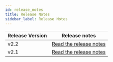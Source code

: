```yaml
---
id: release_notes
title: Release Notes
sidebar_label: Release Notes
---
```


| Release Version | Release notes                                   |
| --------------- | ----------------------------------------------- |
| v2.2            | [Read the release notes](release-notes/v2.2.md) |
| v2.1            | [Read the release notes](release-notes/v2.1.md) |
